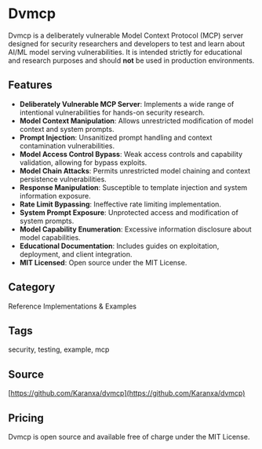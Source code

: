 # Dvmcp

Dvmcp is a deliberately vulnerable Model Context Protocol (MCP) server designed for security researchers and developers to test and learn about AI/ML model serving vulnerabilities. It is intended strictly for educational and research purposes and should **not** be used in production environments.

## Features
- **Deliberately Vulnerable MCP Server**: Implements a wide range of intentional vulnerabilities for hands-on security research.
- **Model Context Manipulation**: Allows unrestricted modification of model context and system prompts.
- **Prompt Injection**: Unsanitized prompt handling and context contamination vulnerabilities.
- **Model Access Control Bypass**: Weak access controls and capability validation, allowing for bypass exploits.
- **Model Chain Attacks**: Permits unrestricted model chaining and context persistence vulnerabilities.
- **Response Manipulation**: Susceptible to template injection and system information exposure.
- **Rate Limit Bypassing**: Ineffective rate limiting implementation.
- **System Prompt Exposure**: Unprotected access and modification of system prompts.
- **Model Capability Enumeration**: Excessive information disclosure about model capabilities.
- **Educational Documentation**: Includes guides on exploitation, deployment, and client integration.
- **MIT Licensed**: Open source under the MIT License.

## Category
Reference Implementations & Examples

## Tags
security, testing, example, mcp

## Source
[https://github.com/Karanxa/dvmcp](https://github.com/Karanxa/dvmcp)

## Pricing
Dvmcp is open source and available free of charge under the MIT License.